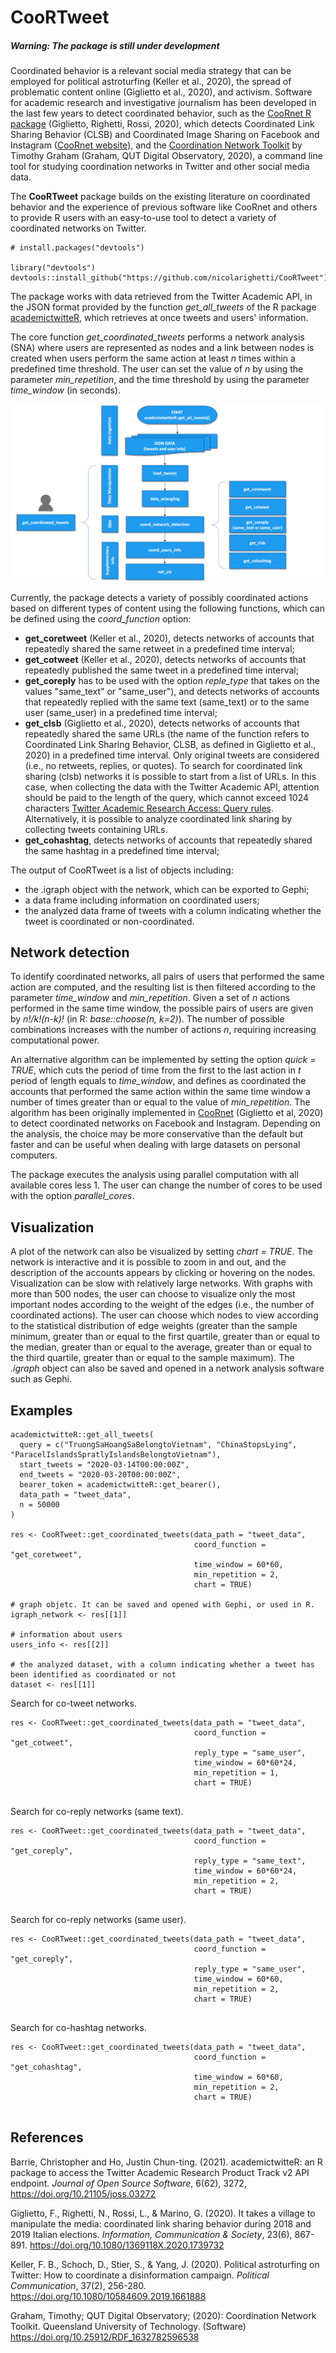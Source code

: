 # CooRTweet

##### Warning: The package is still under development

Coordinated behavior is a relevant social media strategy that can be employed for political astroturfing (Keller et al., 2020), the spread of problematic content online (Giglietto et al., 2020), and activism. Software for academic research and investigative journalism has been developed in the last few years to detect coordinated behavior, such as the [CooRnet R package](https://github.com/fabiogiglietto/CooRnet) (Giglietto, Righetti, Rossi, 2020), which detects Coordinated Link Sharing Behavior (CLSB) and Coordinated Image Sharing on Facebook and Instagram ([CooRnet website](http://coornet.org)), and the [Coordination Network Toolkit](https://github.com/QUT-Digital-Observatory/coordination-network-toolkit/blob/main/README.md) by Timothy Graham (Graham, QUT Digital Observatory, 2020), a command line tool for studying coordination networks in Twitter and other social media data.

The **CooRTweet** package builds on the existing literature on coordinated behavior and the experience of previous software like CooRnet and others to provide R users with an easy-to-use tool to detect a variety of coordinated networks on Twitter.

```
# install.packages("devtools")

library("devtools")
devtools::install_github("https://github.com/nicolarighetti/CooRTweet")
```
The package works with data retrieved from the Twitter Academic API, in the JSON format provided by the function *get_all_tweets* of the R package [academictwitteR](https://github.com/cjbarrie/academictwitteR), which retrieves at once tweets and users' information.

The core function *get_coordinated_tweets* performs a network analysis (SNA) where users are represented as nodes and a link between nodes is created when users perform the same action at least *n* times within a predefined time threshold. The user can set the value of *n* by using the parameter *min_repetition*, and the time threshold by using the parameter *time_window* (in seconds).

![Structure of the CooRTweet package](additional_documentation/CooRTweet_scheme.png)

Currently, the package detects a variety of possibly coordinated actions based on different types of content using the following functions, which can be defined using the *coord_function* option:

 - **get_coretweet** (Keller et al., 2020), detects networks of accounts that repeatedly shared the same retweet in a predefined time interval;
  - **get_cotweet** (Keller et al., 2020), detects networks of accounts that repeatedly published the same tweet in a predefined time interval;
  - **get_coreply** has to be used with the option *reple_type* that takes on the values "same_text" or "same_user"), and detects networks of accounts that repeatedly replied with the same text (same_text) or to the same user (same_user) in a predefined time interval;
  - **get_clsb** (Giglietto et al., 2020), detects networks of accounts that repeatedly shared the same URLs (the name of the function refers to Coordinated Link Sharing Behavior, CLSB, as defined in Giglietto et al., 2020) in a predefined time interval. Only original tweets are considered (i.e., no retweets, replies, or quotes). To search for coordinated link sharing (clsb) networks it is possible to start from a list of URLs. In this case, when collecting the data with the Twitter Academic API, attention should be paid to the length of the query, which cannot exceed 1024 characters [Twitter Academic Research Access: Query rules](https://developer.twitter.com/en/products/twitter-api/academic-research). Alternatively, it is possible to analyze coordinated link sharing by collecting tweets containing URLs. 
  - **get_cohashtag**, detects networks of accounts that repeatedly shared the same hashtag in a predefined time interval;

The output of CooRTweet is a list of objects including:

  * the .igraph object with the network, which can be exported to Gephi;
  * a data frame including information on coordinated users;
  * the analyzed data frame of tweets with a column indicating whether the tweet is coordinated or non-coordinated.
  
## Network detection

To identify coordinated networks, all pairs of users that performed the same action are computed, and the resulting list is then filtered according to the parameter *time_window* and *min_repetition*. Given a set of *n* actions performed in the same time window, the possible pairs of users are given by *n!/k!(n-k)!* (in R: *base::choose(n, k=2)*). The number of possible combinations increases with the number of actions *n*, requiring increasing computational power.

An alternative algorithm can be implemented by setting the option *quick = TRUE*, which cuts the period of time from the first to the last action in *t* period of length equals to *time_window*, and defines as coordinated the accounts that performed the same action within the same time window a number of times greater than or equal to the value of *min_repetition*. The algorithm has been originally implemented in [CooRnet](https://github.com/fabiogiglietto/CooRnet) (Giglietto et al, 2020) to detect coordinated networks on Facebook and Instagram. Depending on the analysis, the choice may be more conservative than the default but faster and can be useful when dealing with large datasets on personal computers.

The package executes the analysis using parallel computation with all available cores less 1. The user can change the number of cores to be used with the option *parallel_cores*.

## Visualization

A plot of the network can also be visualized by setting *chart = TRUE*. The network is interactive and it is possible to zoom in and out, and the description of the accounts appears by clicking or hovering on the nodes. Visualization can be slow with relatively large networks. With graphs with more than 500 nodes, the user can choose to visualize only the most important nodes according to the weight of the edges (i.e., the number of coordinated actions). The user can choose which nodes to view according to the statistical distribution of edge weights (greater than the sample minimum, greater than or equal to the first quartile, greater than or equal to the median, greater than or equal to the average, greater than or equal to the third quartile, greater than or equal to the sample maximum). The *.igraph* object can also be saved and opened in a network analysis software such as Gephi.

## Examples

```
academictwitteR::get_all_tweets(
  query = c("TruongSaHoangSaBelongtoVietnam", "ChinaStopsLying", "ParacelIslandsSpratlyIslandsBelongtoVietnam"),
  start_tweets = "2020-03-14T00:00:00Z",
  end_tweets = "2020-03-20T00:00:00Z",
  bearer_token = academictwitteR::get_bearer(),
  data_path = "tweet_data",
  n = 50000
)

res <- CooRTweet::get_coordinated_tweets(data_path = "tweet_data",
                                         coord_function = "get_coretweet",
                                         time_window = 60*60,
                                         min_repetition = 2,
                                         chart = TRUE)   
                                         
# graph objetc. It can be saved and opened with Gephi, or used in R.
igraph_network <- res[[1]]

# information about users
users_info <- res[[2]]

# the analyzed dataset, with a column indicating whether a tweet has been identified as coordinated or not
dataset <- res[[1]]
```

Search for co-tweet networks.

```                                         
res <- CooRTweet::get_coordinated_tweets(data_path = "tweet_data",
                                         coord_function = "get_cotweet",
                                         reply_type = "same_user",
                                         time_window = 60*60*24,
                                         min_repetition = 1,
                                         chart = TRUE)
                                        
```

Search for co-reply networks (same text).

```                                         
res <- CooRTweet::get_coordinated_tweets(data_path = "tweet_data",
                                         coord_function = "get_coreply",
                                         reply_type = "same_text",
                                         time_window = 60*60*24,
                                         min_repetition = 2,
                                         chart = TRUE)
                                        
```

Search for co-reply networks (same user).

```                                         
res <- CooRTweet::get_coordinated_tweets(data_path = "tweet_data",
                                         coord_function = "get_coreply",
                                         reply_type = "same_user",
                                         time_window = 60*60,
                                         min_repetition = 2,
                                         chart = TRUE)
                                        
```

Search for co-hashtag networks.

```                                         
res <- CooRTweet::get_coordinated_tweets(data_path = "tweet_data",
                                         coord_function = "get_cohashtag",
                                         time_window = 60*60,
                                         min_repetition = 2,
                                         chart = TRUE)
                                        
```


## References

Barrie, Christopher and Ho, Justin Chun-ting. (2021). academictwitteR: an R package to access the Twitter Academic Research Product Track v2 API endpoint. *Journal of Open Source Software*, 6(62), 3272, https://doi.org/10.21105/joss.03272

Giglietto, F., Righetti, N., Rossi, L., & Marino, G. (2020). It takes a village to manipulate the media: coordinated link sharing behavior during 2018 and 2019 Italian elections. *Information, Communication & Society*, 23(6), 867-891. https://doi.org/10.1080/1369118X.2020.1739732

Keller, F. B., Schoch, D., Stier, S., & Yang, J. (2020). Political astroturfing on Twitter: How to coordinate a disinformation campaign. *Political Communication*, 37(2), 256-280. https://doi.org/10.1080/10584609.2019.1661888 

Graham, Timothy; QUT Digital Observatory; (2020): Coordination Network Toolkit. Queensland University of Technology. (Software) https://doi.org/10.25912/RDF_1632782596538
